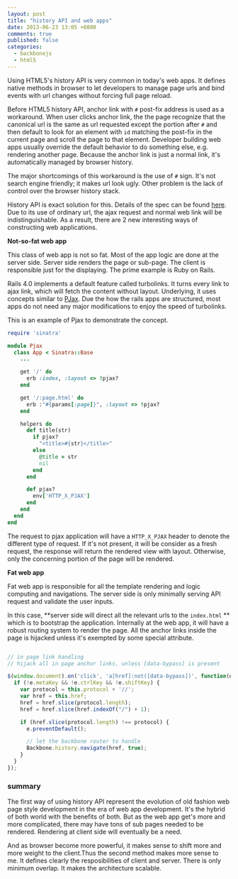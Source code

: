 ```yaml
---
layout: post
title: "history API and web apps"
date: 2013-06-23 13:05 +0800
comments: true
published: false
categories:
  - backbonejs
  - html5
---
```


Using HTML5's history API is very common in today's web apps. It defines native methods in browser to let developers to manage page urls and bind events with url changes without forcing full page reload.

Before HTML5 history API, anchor link with `#` post-fix address is used as a workaround. When user clicks anchor link, the the page recognize that the canonical url is the same as url requested except the portion after `#` and then default to look for an element with `id` matching the post-fix in the current page and scroll the page to that element. Developer building web apps usually override the default behavior to do something else, e.g. rendering another page. Because the anchor link is just a normal link, it's automatically managed by browser history. 

The major shortcomings of this workaround is the use of `#` sign. It's not search engine friendly; it makes url look ugly. Other problem is the lack of control over the browser history stack.



History API is exact solution for this. Details of the spec can be found [here](https://developer.mozilla.org/en-US/docs/Web/Guide/API/DOM/Manipulating_the_browser_history). Due to its use of ordinary url, the ajax request and normal web link will be indistinguishable. As a result, there are 2 new interesting ways of constructing web applications.

**Not-so-fat web app**

This class of web app is not so fat. Most of the app logic are done at the server side. Server side renders the page or sub-page. The client is responsible just for the displaying. The prime example is Ruby on Rails. 


Rails 4.0 implements a default feature called turbolinks. It turns every link to ajax link, which will fetch the content without layout. Underlying, it uses concepts similar to [PJax](https://github.com/defunkt/jquery-pjax). Due the how the rails apps are structured, most apps do not need any major modifications to enjoy the speed of turbolinks. 

This is an example of Pjax to demonstrate the concept.

```ruby
require 'sinatra'

module Pjax
  class App < Sinatra::Base
    ... 

    get '/' do
      erb :index, :layout => !pjax?
    end

    get '/:page.html' do
      erb :"#{params[:page]}", :layout => !pjax?
    end

    helpers do
      def title(str)
        if pjax?
          "<title>#{str}</title>"
        else
          @title = str
          nil
        end
      end

      def pjax?
        env['HTTP_X_PJAX']
      end
    end
  end
end
```

The request to pjax application will have a `HTTP_X_PJAX` header to denote the different type of request. If it's not present, it will be consider as a fresh request, the response will return the rendered view with layout. Otherwise, only the concerning portion of the page will be rendered.   


**Fat web app**

Fat web app is responsible for all the template rendering and logic computing and navigations. The server side is only minimally serving API request and validate the user inputs. 

In this case, **server side will direct all the relevant urls to the `index.html` ** which is to bootstrap the application. Internally at the web app, it will have a robust routing system to render the page. All the anchor links inside the page is hijacked unless it's exempted by some special attribute. 

```javascript

// in page link handling
// hijack all in page anchor links, unless [data-bypass] is present

$(window.document).on('click', 'a[href]:not([data-bypass])', function(e) {
  if (!e.metaKey && !e.ctrlKey && !e.shiftKey) {
    var protocol = this.protocol + '//';
    var href = this.href;
    href = href.slice(protocol.length);
    href = href.slice(href.indexOf("/") + 1);

    if (href.slice(protocol.length) !== protocol) {
      e.preventDefault();

      // let the backbone router to handle
      Backbone.history.navigate(href, true);
    }
  }
});

```

### summary

The first way of using history API represent the evolution of old fashion web page style development in the era of web app development. It's the hybrid of both world with the benefits of both. But as the web app get's more and more complicated, there may have tons of sub pages needed to be rendered. Rendering at client side will eventually be a need.

And as browser become more powerful, it makes sense to shift more and more weight to the client.Thus the second method makes more sense to me. It defines clearly the resposibilities of client and server. There is only minimum overlap. It makes the architecture scalable.
